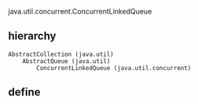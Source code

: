 java.util.concurrent.ConcurrentLinkedQueue

## hierarchy
```
AbstractCollection (java.util)
    AbstractQueue (java.util)
        ConcurrentLinkedQueue (java.util.concurrent)
```
## define